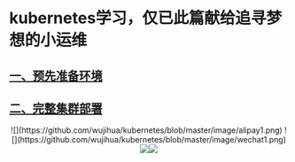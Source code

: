 # kubernetes学习，仅已此篇献给追寻梦想的小运维
## [一、预先准备环境](https://github.com/wujihua/kubernetes/blob/master/docs/1.prepare.md)
## [二、完整集群部署](https://github.com/wujihua/kubernetes/blob/master/docs/2.cluster-deployment.md)

<div align=center>
![](https://github.com/wujihua/kubernetes/blob/master/image/alipay1.png) ![](https://github.com/wujihua/kubernetes/blob/master/image/wechat1.png)
</div>

<div align=center>
<img src="https://github.com/wujihua/kubernetes/blob/master/image/alipay1.png"/><img src="https://github.com/wujihua/kubernetes/blob/master/image/wechat1.png"/>
</div>
